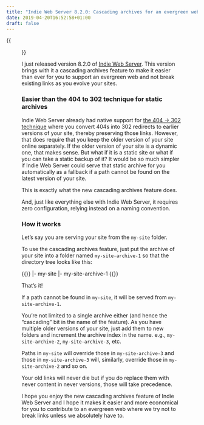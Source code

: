 ```yaml
---
title: "Indie Web Server 8.2.0: Cascading archives for an evergreen web"
date: 2019-04-20T16:52:58+01:00
draft: false
---
```


{{<figure src="evergreen-web.jpeg" alt="Terminal screenshot showing Indie Web Server serving an archive using the new cascading archives feature." caption="Cascading archives for an evergreen web.">}}

I just released version 8.2.0 of [Indie Web Server](https://ind.ie/web-server). This version brings with it a cascading archives feature to make it easier than ever for you to support an evergreen web and not break existing links as you evolve your sites.

### Easier than the 404 to 302 technique for static archives

Indie Web Server already had native support for [the 404 → 302 technique](https://4042302.org) where you convert 404s into 302 redirects to earlier versions of your site, thereby preserving those links. However, that does require that you keep the older version of your site online separately. If the older version of your site is a dynamic one, that makes sense. But what if it is a static site or what if you can take a static backup of it? It would be so much simpler if Indie Web Server could serve that static archive for you automatically as a fallback if a path cannot be found on the latest version of your site.

This is exactly what the new cascading archives feature does.

And, just like everything else with Indie Web Server, it requires zero configuration, relying instead on a naming convention.

### How it works

Let’s say you are serving your site from the `my-site` folder.

To use the cascading archives feature, just put the archive of your site into a folder named `my-site-archive-1` so that the directory tree looks like this:

{{<highlight shell>}}
|- my-site
|- my-site-archive-1
{{</highlight>}}

That’s it!

If a path cannot be found in `my-site`, it will be served from `my-site-archive-1`.

You’re not limited to a single archive either (and hence the “cascading” bit in the name of the feature). As you have multiple older versions of your site, just add them to new folders and increment the archive index in the name. e.g., `my-site-archive-2`, `my-site-archive-3`, etc.

Paths in `my-site` will override those in `my-site-archive-3` and those in `my-site-archive-3` will, similarly, override those in `my-site-archive-2` and so on.

Your old links will never die but if you do replace them with never content in never versions, those will take precedence.

I hope you enjoy the new cascading archives feature of Indie Web Server and I hope it makes it easier and more economical for you to contribute to an evergreen web where we try not to break links unless we absolutely have to.